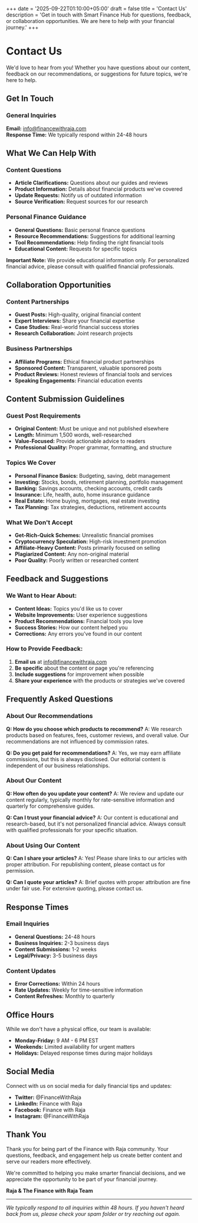 +++
date = '2025-09-22T01:10:00+05:00'
draft = false
title = 'Contact Us'
description = 'Get in touch with Smart Finance Hub for questions, feedback, or collaboration opportunities. We are here to help with your financial journey.'
+++

# Contact Us

We'd love to hear from you! Whether you have questions about our content, feedback on our recommendations, or suggestions for future topics, we're here to help.

## Get In Touch

### General Inquiries
**Email:** info@financewithraja.com  
**Response Time:** We typically respond within 24-48 hours

## What We Can Help With

### Content Questions
- **Article Clarifications:** Questions about our guides and reviews
- **Product Information:** Details about financial products we've covered
- **Update Requests:** Notify us of outdated information
- **Source Verification:** Request sources for our research

### Personal Finance Guidance
- **General Questions:** Basic personal finance questions
- **Resource Recommendations:** Suggestions for additional learning
- **Tool Recommendations:** Help finding the right financial tools
- **Educational Content:** Requests for specific topics

**Important Note:** We provide educational information only. For personalized financial advice, please consult with qualified financial professionals.

## Collaboration Opportunities

### Content Partnerships
- **Guest Posts:** High-quality, original financial content
- **Expert Interviews:** Share your financial expertise
- **Case Studies:** Real-world financial success stories
- **Research Collaboration:** Joint research projects

### Business Partnerships
- **Affiliate Programs:** Ethical financial product partnerships
- **Sponsored Content:** Transparent, valuable sponsored posts
- **Product Reviews:** Honest reviews of financial tools and services
- **Speaking Engagements:** Financial education events

## Content Submission Guidelines

### Guest Post Requirements
- **Original Content:** Must be unique and not published elsewhere
- **Length:** Minimum 1,500 words, well-researched
- **Value-Focused:** Provide actionable advice to readers
- **Professional Quality:** Proper grammar, formatting, and structure

### Topics We Cover
- **Personal Finance Basics:** Budgeting, saving, debt management
- **Investing:** Stocks, bonds, retirement planning, portfolio management
- **Banking:** Savings accounts, checking accounts, credit cards
- **Insurance:** Life, health, auto, home insurance guidance
- **Real Estate:** Home buying, mortgages, real estate investing
- **Tax Planning:** Tax strategies, deductions, retirement accounts

### What We Don't Accept
- **Get-Rich-Quick Schemes:** Unrealistic financial promises
- **Cryptocurrency Speculation:** High-risk investment promotion
- **Affiliate-Heavy Content:** Posts primarily focused on selling
- **Plagiarized Content:** Any non-original material
- **Poor Quality:** Poorly written or researched content

## Feedback and Suggestions

### We Want to Hear About:
- **Content Ideas:** Topics you'd like us to cover
- **Website Improvements:** User experience suggestions
- **Product Recommendations:** Financial tools you love
- **Success Stories:** How our content helped you
- **Corrections:** Any errors you've found in our content

### How to Provide Feedback:
1. **Email us** at info@financewithraja.com
2. **Be specific** about the content or page you're referencing
3. **Include suggestions** for improvement when possible
4. **Share your experience** with the products or strategies we've covered

## Frequently Asked Questions

### About Our Recommendations
**Q: How do you choose which products to recommend?**
A: We research products based on features, fees, customer reviews, and overall value. Our recommendations are not influenced by commission rates.

**Q: Do you get paid for recommendations?**
A: Yes, we may earn affiliate commissions, but this is always disclosed. Our editorial content is independent of our business relationships.

### About Our Content
**Q: How often do you update your content?**
A: We review and update our content regularly, typically monthly for rate-sensitive information and quarterly for comprehensive guides.

**Q: Can I trust your financial advice?**
A: Our content is educational and research-based, but it's not personalized financial advice. Always consult with qualified professionals for your specific situation.

### About Using Our Content
**Q: Can I share your articles?**
A: Yes! Please share links to our articles with proper attribution. For republishing content, please contact us for permission.

**Q: Can I quote your articles?**
A: Brief quotes with proper attribution are fine under fair use. For extensive quoting, please contact us.

## Response Times

### Email Inquiries
- **General Questions:** 24-48 hours
- **Business Inquiries:** 2-3 business days
- **Content Submissions:** 1-2 weeks
- **Legal/Privacy:** 3-5 business days

### Content Updates
- **Error Corrections:** Within 24 hours
- **Rate Updates:** Weekly for time-sensitive information
- **Content Refreshes:** Monthly to quarterly

## Office Hours

While we don't have a physical office, our team is available:
- **Monday-Friday:** 9 AM - 6 PM EST
- **Weekends:** Limited availability for urgent matters
- **Holidays:** Delayed response times during major holidays

## Social Media

Connect with us on social media for daily financial tips and updates:

- **Twitter:** @FinanceWithRaja
- **LinkedIn:** Finance with Raja
- **Facebook:** Finance with Raja
- **Instagram:** @FinanceWithRaja


## Thank You

Thank you for being part of the Finance with Raja community. Your questions, feedback, and engagement help us create better content and serve our readers more effectively.

We're committed to helping you make smarter financial decisions, and we appreciate the opportunity to be part of your financial journey.

**Raja & The Finance with Raja Team**

---

*We typically respond to all inquiries within 48 hours. If you haven't heard back from us, please check your spam folder or try reaching out again.*
